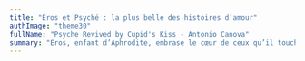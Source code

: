 ```yaml
---
title: "Eros et Psyché : la plus belle des histoires d’amour"
authImage: "theme30"
fullName: "Psyche Revived by Cupid's Kiss - Antonio Canova"
summary: "Eros, enfant d’Aphrodite, embrase le cœur de ceux qu’il touche avec ses flèches. Les mythes grecs en font parfois un dieu fondamental de la création."
---
```

